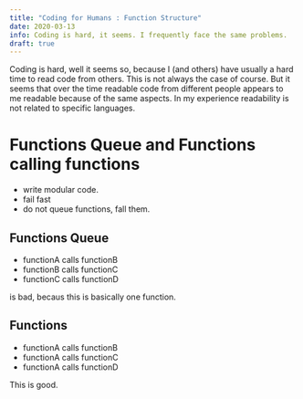 ```yaml
---
title: "Coding for Humans : Function Structure"
date: 2020-03-13
info: Coding is hard, it seems. I frequently face the same problems. 
draft: true
---
```


Coding is hard,
well it seems so, because I (and others) have usually a hard time to read code from others.
This is not always the case of course. But it seems that over the time readable code
from different people appears to me readable because of the same aspects.
In my experience readability is not related to specific languages.

<!-- link zu dem typen der gesagt hat das jeder programmieren kann nur programmieren können so programmieren das andere es verstehen -->


# Functions Queue and Functions calling functions

* write modular code.
* fail fast
* do not queue functions, fall them.

## Functions Queue

* functionA calls functionB
* functionB calls functionC 
* functionC calls functionD

is bad, becaus this is basically one function.

## Functions

* functionA calls functionB
* functionA calls functionC
* functionA calls functionD

This is good.
